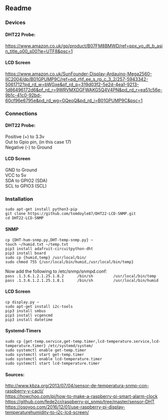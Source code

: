 ## Readme

### Devices
#### DHT22 Probe:
https://www.amazon.co.uk/gp/product/B07FM8BMWD/ref=ppx_yo_dt_b_asin_title_o00_s00?ie=UTF8&psc=1

#### LCD Screen 
https://www.amazon.co.uk/SunFounder-Display-Ardauino-Mega2560-IIC2004/dp/B01GPUMP9C/ref=pd_rhf_ee_s_rp_c_3_2/257-5943342-5061712?pd_rd_w=bWGxe&pf_rd_p=319d03f2-5e2d-4ea1-9213-1d86496172d6&pf_rd_r=9WRVMXDGFWAKG5Q4V4PN&pd_rd_r=ea51c56e-9b1c-41c0-92bd-60cf96e6795e&pd_rd_wg=GQeoQ&pd_rd_i=B01GPUMP9C&psc=1

### Connections
#### DHT22 Probe:
Positive (+) to 3.3v</br>
Out to Gpio pin, (in this case 17)</br>
Negative (-) to Ground</br>

#### LCD Screen
GND to Ground</br>
VCC to 5v</br>
SDA to GPIO2 (SDA)</br>
SCL to GPIO3 (SCL)

### Installation

`sudo apt-get install python3-pip`<br/>
`git clone https://github.com/tomdoyle87/DHT22-LCD-SNMP.git`<br/>
`cd DHT22-LCD-SNMP` 

#### SNMP
`cp {DHT-hum-snmp.py,DHT-temp-snmp.py} ~`<br/>
`touch ~/humid.txt ~/temp.txt`<br/>
`pip3 install adafruit-circuitpython-dht`<br/>
`pip3 install board`<br/>
`sudo cp {humid,temp} /usr/local/bin/`<br/>
`sudo chmod 755 {/usr/local/bin/humid,/usr/local/bin/temp}`

Now add the following to /etc/snmp/snmpd.conf:</br>
`pass .1.3.6.1.2.1.25.1.8.2      /bin/sh         /usr/local/bin/temp`</br>
`pass .1.3.6.1.2.1.25.1.8.1      /bin/sh         /usr/local/bin/humid`

#### LCD Screen
`cp display.py ~`</br>
`sudo apt-get install i2c-tools`</br>
`pip3 install smbus`</br>
`pip3 install vcgencmd`</br>
`pip3 install datetime`

#### Systemd-Timers
`sudo cp {get-temp.service,get-temp.timer,lcd-temperature.service,lcd-temperature.timer} /etc/systemd/system/`</br>
`sudo systemctl enable get-temp.timer`</br>
`sudo systemctl start get-temp.timer` </br>
`sudo systemctl enable lcd-temperature.timer`</br>
`sudo systemctl start lcd-temperature.timer`

#### Sources:
http://www.kbza.org/2013/07/04/sensor-de-temperatura-snmp-con-raspberry-y-cacti/</br>
https://howchoo.com/pi/how-to-make-a-raspberry-pi-smart-alarm-clock</br>
https://github.com/fede2cr/raspberry-pi_snmp/tree/master/sensor-DHT</br>
https://osoyoo.com/2016/12/01/use-raspberry-pi-display-temperaturehumidity-to-i2c-lcd-screen/</br>







